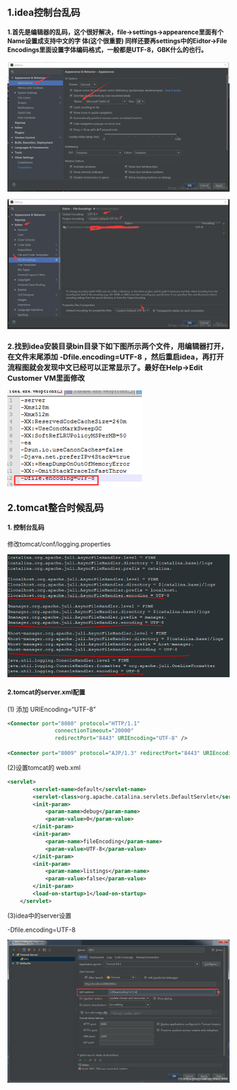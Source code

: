 ## 1.idea控制台乱码

#### 1.首先是编辑器的乱码，这个很好解决，file->settings->appearence里面有个Name设置成支持中文的字 体(这个很重要) 同样还要再settings中的Eidtor->File Encodings里面设置字体编码格式，一般都是UTF-8，GBK什么的也行。

![idea设置](乱码处理.assets/1.png)

![idea设置](乱码处理.assets/2.png)

### 2.找到idea安装目录bin目录下如下图所示两个文件，用编辑器打开，在文件末尾添加 -Dfile.encoding=UTF-8 ，然后重启idea，再打开流程图就会发现中文已经可以正常显示了。最好在Help->Edit Customer VM里面修改

![](乱码处理.assets/3.png)



## 2.tomcat整合时候乱码

#### 1. 控制台乱码

修改tomcat/conf/logging.properties

![](乱码处理.assets/4.PNG)

#### 2.tomcat的server.xml配置

(1) 添加 URIEncoding=“UTF-8”   

```xml
<Connector port="8080" protocol="HTTP/1.1"
               connectionTimeout="20000"
               redirectPort="8443" URIEncoding="UTF-8" />

<Connector port="8009" protocol="AJP/1.3" redirectPort="8443" URIEncoding="UTF-8"/>
```

(2)设置tomcat的 web.xml 

```xml
<servlet>
        <servlet-name>default</servlet-name>
        <servlet-class>org.apache.catalina.servlets.DefaultServlet</servlet-class>
        <init-param>
            <param-name>debug</param-name>
            <param-value>0</param-value>
        </init-param>
        <init-param>
        	<param-name>fileEncoding</param-name>
        	<param-value>UTF-8</param-value>
        </init-param>
        <init-param>
            <param-name>listings</param-name>
            <param-value>false</param-value>
        </init-param>
        <load-on-startup>1</load-on-startup>
    </servlet>
```

(3)idea中的server设置

-Dfile.encoding=UTF-8 

![](乱码处理.assets/5.png)



